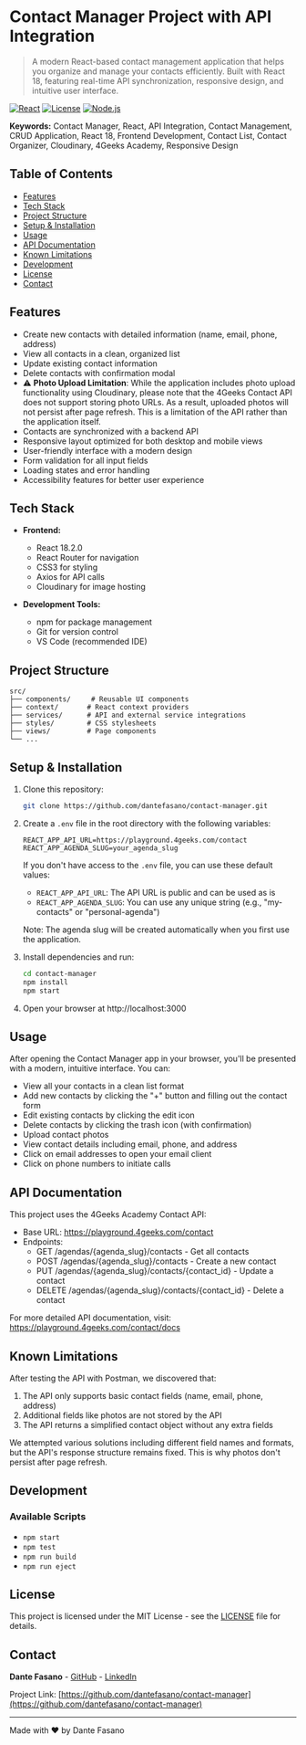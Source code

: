 # Contact Manager Project with API Integration

> A modern React-based contact management application that helps you organize and manage your contacts efficiently. Built with React 18, featuring real-time API synchronization, responsive design, and intuitive user interface.

[![React](https://img.shields.io/badge/React-18.2.0-blue.svg)](https://reactjs.org/)
[![License](https://img.shields.io/badge/License-MIT-green.svg)](LICENSE)
[![Node.js](https://img.shields.io/badge/Node.js-14.x-orange.svg)](https://nodejs.org/)

**Keywords:** Contact Manager, React, API Integration, Contact Management, CRUD Application, React 18, Frontend Development, Contact List, Contact Organizer, Cloudinary, 4Geeks Academy, Responsive Design

## Table of Contents

- [Features](#features)
- [Tech Stack](#tech-stack)
- [Project Structure](#project-structure)
- [Setup & Installation](#setup--installation)
- [Usage](#usage)
- [API Documentation](#api-documentation)
- [Known Limitations](#known-limitations)
- [Development](#development)
- [License](#license)
- [Contact](#contact)

## Features

- Create new contacts with detailed information (name, email, phone, address)
- View all contacts in a clean, organized list
- Update existing contact information
- Delete contacts with confirmation modal
- ⚠️ **Photo Upload Limitation**: While the application includes photo upload functionality using Cloudinary, please note that the 4Geeks Contact API does not support storing photo URLs. As a result, uploaded photos will not persist after page refresh. This is a limitation of the API rather than the application itself.
- Contacts are synchronized with a backend API
- Responsive layout optimized for both desktop and mobile views
- User-friendly interface with a modern design
- Form validation for all input fields
- Loading states and error handling
- Accessibility features for better user experience

## Tech Stack

- **Frontend:**
  - React 18.2.0
  - React Router for navigation
  - CSS3 for styling
  - Axios for API calls
  - Cloudinary for image hosting

- **Development Tools:**
  - npm for package management
  - Git for version control
  - VS Code (recommended IDE)

## Project Structure
```
src/
├── components/     # Reusable UI components
├── context/       # React context providers
├── services/      # API and external service integrations
├── styles/        # CSS stylesheets
├── views/         # Page components
└── ...
```

## Setup & Installation

1. Clone this repository:
   ```sh
   git clone https://github.com/dantefasano/contact-manager.git
   ```

2. Create a `.env` file in the root directory with the following variables:
   ```env
   REACT_APP_API_URL=https://playground.4geeks.com/contact
   REACT_APP_AGENDA_SLUG=your_agenda_slug
   ```
   
   If you don't have access to the `.env` file, you can use these default values:
   - `REACT_APP_API_URL`: The API URL is public and can be used as is
   - `REACT_APP_AGENDA_SLUG`: You can use any unique string (e.g., "my-contacts" or "personal-agenda")
   
   Note: The agenda slug will be created automatically when you first use the application.

3. Install dependencies and run:
   ```sh
   cd contact-manager
   npm install
   npm start
   ```

4. Open your browser at http://localhost:3000

## Usage

After opening the Contact Manager app in your browser, you'll be presented with a modern, intuitive interface. You can:

- View all your contacts in a clean list format
- Add new contacts by clicking the "+" button and filling out the contact form
- Edit existing contacts by clicking the edit icon
- Delete contacts by clicking the trash icon (with confirmation)
- Upload contact photos
- View contact details including email, phone, and address
- Click on email addresses to open your email client
- Click on phone numbers to initiate calls

## API Documentation

This project uses the 4Geeks Academy Contact API:

- Base URL: https://playground.4geeks.com/contact
- Endpoints:
  - GET /agendas/{agenda_slug}/contacts - Get all contacts
  - POST /agendas/{agenda_slug}/contacts - Create a new contact
  - PUT /agendas/{agenda_slug}/contacts/{contact_id} - Update a contact
  - DELETE /agendas/{agenda_slug}/contacts/{contact_id} - Delete a contact

For more detailed API documentation, visit: https://playground.4geeks.com/contact/docs

## Known Limitations

After testing the API with Postman, we discovered that:
1. The API only supports basic contact fields (name, email, phone, address)
2. Additional fields like photos are not stored by the API
3. The API returns a simplified contact object without any extra fields

We attempted various solutions including different field names and formats, but the API's response structure remains fixed. This is why photos don't persist after page refresh.

## Development

### Available Scripts
- `npm start`
- `npm test`
- `npm run build`
- `npm run eject`

## License

This project is licensed under the MIT License - see the [LICENSE](LICENSE) file for details.

## Contact

**Dante Fasano** - [GitHub](https://github.com/dantefasano) - [LinkedIn](https://www.linkedin.com/in/dantefasano)

Project Link: [https://github.com/dantefasano/contact-manager](https://github.com/dantefasano/contact-manager)

---

Made with ❤️ by Dante Fasano